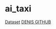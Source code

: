 # ai_taxi
[Dataset](https://www.kaggle.com/competitions/new-york-city-taxi-fare-prediction/data)
[DENIS GITHUB](https://github.com/Spanchb0tik)

